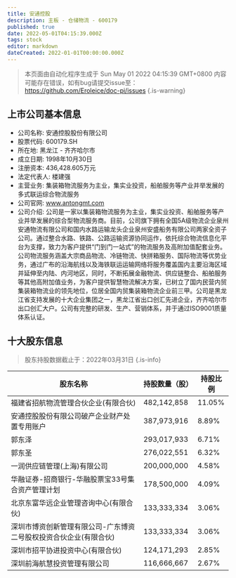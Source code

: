 ```yaml
---
title: 安通控股
description: 主板 - 仓储物流 - 600179
published: true
date: 2022-05-01T04:15:39.000Z
tags: stock
editor: markdown
dateCreated: 2022-01-01T00:00:00.000Z
---
```


> 本页面由自动化程序生成于 Sun May 01 2022 04:15:39 GMT+0800
> 内容可能存在错误，如有bug请提交issue至：https://github.com/Eroleice/doc-pi/issues
{.is-warning}

## 上市公司基本信息
- 公司名称: 安通控股股份有限公司
- 股票代码: 600179.SH
- 所在地: 黑龙江 - 齐齐哈尔市
- 成立日期: 1998年10月30日
- 注册资本: 436,428.605万元
- 法定代表人: 楼建强
- 主营业务: 集装箱物流服务为主业，集实业投资，船舶服务等产业并举发展的多式联运综合物流服务
- 公司官网: www.antongmt.com
- 公司介绍: 公司是一家以集装箱物流服务为主业，集实业投资、船舶服务等产业并举发展的综合型物流服务商。目前，公司旗下拥有全国5A级物流企业泉州安通物流有限公司和国内水路运输龙头企业泉州安盛船务有限公司两家全资子公司。通过整合水路、铁路、公路运输资源协同运作，依托综合物流信息化平台为支撑，致力为客户提供“门到门一站式”的物流服务及高附加值配套业务。公司物流服务涵盖大宗商品物流、冷链物流、快拼箱服务、国际物流等优势业务，通过广布的沿海航线以及海铁联运运输网络将服务覆盖国内主要沿海区域并延伸至内陆、内河地区，同时，不断拓展金融物流、供应链整合、船舶服务等其他高附加值业务，为客户提供智慧物流解决方案，已树立了国内民营内贸集装箱物流业的领先地位，位居全国内贸集装箱物流企业前三甲。公司是黑龙江省支持发展的十大企业集团之一，黑龙江省出口创汇先进企业，齐齐哈尔市出口创汇大户。公司有完整的研发、生产、营销体系，并于通过ISO9001质量体系认证。


## 十大股东信息
> 股东持股数据截止于：2022年03月31日
{.is-info}

| 股东名称 | 持股数量（股） | 持股比例 |
| --- | --- | --- |
| 福建省招航物流管理合伙企业(有限合伙) | 482,142,858 | 11.05% |
| 安通控股股份有限公司破产企业财产处置专用账户 | 387,973,916 | 8.89% |
| 郭东泽 | 293,017,933 | 6.71% |
| 郭东圣 | 276,022,551 | 6.32% |
| 一润供应链管理(上海)有限公司 | 200,000,000 | 4.58% |
| 华融证券-招商银行-华融股票宝33号集合资产管理计划 | 178,500,000 | 4.09% |
| 北京东富华远企业管理咨询中心(有限合伙) | 133,333,334 | 3.06% |
| 深圳市博资创新管理有限公司-广东博资二号股权投资合伙企业(有限合伙) | 133,333,334 | 3.06% |
| 深圳市招平协进投资中心(有限合伙) | 124,171,293 | 2.85% |
| 深圳前海航慧投资管理有限公司 | 116,666,667 | 2.67% |




